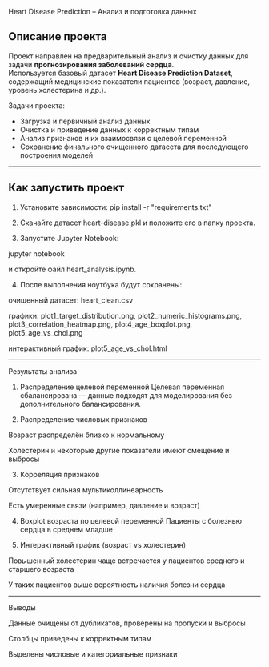  Heart Disease Prediction – Анализ и подготовка данных

## Описание проекта
Проект направлен на предварительный анализ и очистку данных для задачи **прогнозирования заболеваний сердца**.  
Используется базовый датасет **Heart Disease Prediction Dataset**, содержащий медицинские показатели пациентов (возраст, давление, уровень холестерина и др.).  

Задачи проекта:
- Загрузка и первичный анализ данных  
- Очистка и приведение данных к корректным типам  
- Анализ признаков и их взаимосвязи с целевой переменной  
- Сохранение финального очищенного датасета для последующего построения моделей  

---

## Как запустить проект
1. Установите зависимости:
   pip install -r "requirements.txt"


2. Скачайте датасет heart-disease.pkl и положите его в папку проекта.


3. Запустите Jupyter Notebook:

jupyter notebook

и откройте файл heart_analysis.ipynb.


4. После выполнения ноутбука будут сохранены:

очищенный датасет: heart_clean.csv

графики: plot1_target_distribution.png, plot2_numeric_histograms.png, plot3_correlation_heatmap.png, plot4_age_boxplot.png, plot5_age_vs_chol.png

интерактивный график: plot5_age_vs_chol.html


---

Результаты анализа

1. Распределение целевой переменной
Целевая переменная сбалансирована — данные подходят для моделирования без дополнительного балансирования.


2. Распределение числовых признаков

Возраст распределён близко к нормальному

Холестерин и некоторые другие показатели имеют смещение и выбросы



3. Корреляция признаков

Отсутствует сильная мультиколлинеарность

Есть умеренные связи (например, давление и возраст)



4. Boxplot возраста по целевой переменной
Пациенты с болезнью сердца в среднем младше 


5. Интерактивный график (возраст vs холестерин)

Повышенный холестерин чаще встречается у пациентов среднего и старшего возраста

У таких пациентов выше вероятность наличия болезни сердца





---

Выводы

Данные очищены от дубликатов, проверены на пропуски и выбросы

Столбцы приведены к корректным типам

Выделены числовые и категориальные признаки
